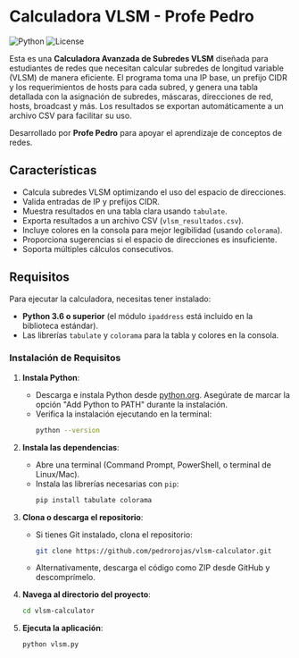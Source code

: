 # Calculadora VLSM - Profe Pedro

![Python](https://img.shields.io/badge/Python-3.6+-blue.svg)
![License](https://img.shields.io/badge/License-MIT-green.svg)

Esta es una **Calculadora Avanzada de Subredes VLSM** diseñada para estudiantes de redes que necesitan calcular subredes de longitud variable (VLSM) de manera eficiente. El programa toma una IP base, un prefijo CIDR y los requerimientos de hosts para cada subred, y genera una tabla detallada con la asignación de subredes, máscaras, direcciones de red, hosts, broadcast y más. Los resultados se exportan automáticamente a un archivo CSV para facilitar su uso.

Desarrollado por **Profe Pedro** para apoyar el aprendizaje de conceptos de redes.

## Características
- Calcula subredes VLSM optimizando el uso del espacio de direcciones.
- Valida entradas de IP y prefijos CIDR.
- Muestra resultados en una tabla clara usando `tabulate`.
- Exporta resultados a un archivo CSV (`vlsm_resultados.csv`).
- Incluye colores en la consola para mejor legibilidad (usando `colorama`).
- Proporciona sugerencias si el espacio de direcciones es insuficiente.
- Soporta múltiples cálculos consecutivos.

## Requisitos

Para ejecutar la calculadora, necesitas tener instalado:
- **Python 3.6 o superior** (el módulo `ipaddress` está incluido en la biblioteca estándar).
- Las librerías `tabulate` y `colorama` para la tabla y colores en la consola.

### Instalación de Requisitos

1. **Instala Python**:
   - Descarga e instala Python desde [python.org](https://www.python.org/downloads/). Asegúrate de marcar la opción "Add Python to PATH" durante la instalación.
   - Verifica la instalación ejecutando en la terminal:
     ```bash
     python --version
     ```

2. **Instala las dependencias**:
   - Abre una terminal (Command Prompt, PowerShell, o terminal de Linux/Mac).
   - Instala las librerías necesarias con `pip`:
     ```bash
     pip install tabulate colorama
     ```

3. **Clona o descarga el repositorio**:
   - Si tienes Git instalado, clona el repositorio:
     ```bash
     git clone https://github.com/pedrorojas/vlsm-calculator.git
     ```
   - Alternativamente, descarga el código como ZIP desde GitHub y descomprímelo.

4. **Navega al directorio del proyecto**:
   ```bash
   cd vlsm-calculator
5. **Ejecuta la aplicación**:
   ```bash
   python vlsm.py
   
